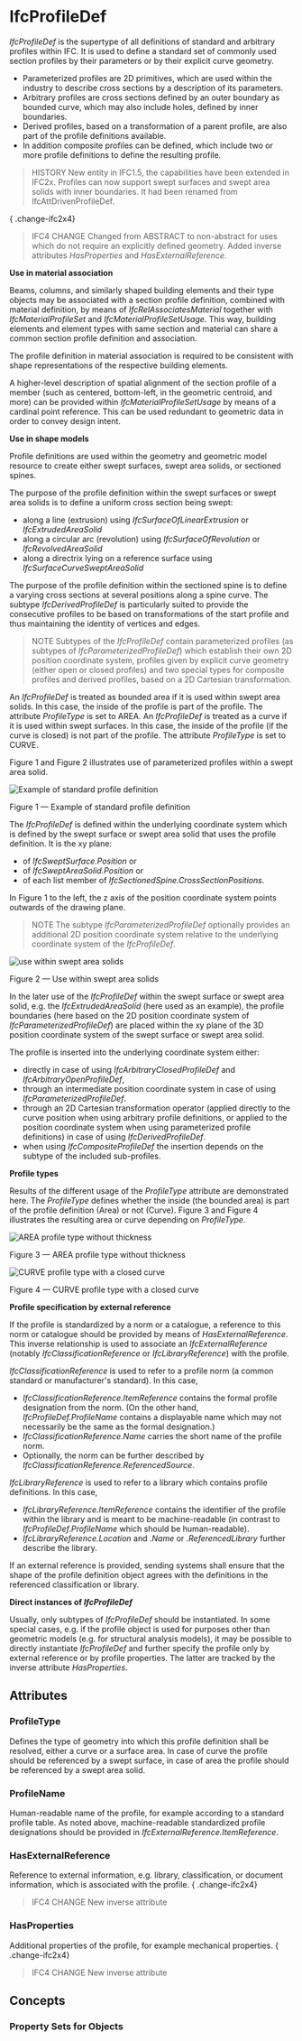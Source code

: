 # IfcProfileDef

_IfcProfileDef_ is the supertype of all definitions of standard and arbitrary profiles within IFC. It is used to define a standard set of commonly used section profiles by their parameters or by their explicit curve geometry.<!-- end of definition -->

* Parameterized profiles are 2D primitives, which are used within the industry to describe cross sections by a description of its parameters.
* Arbitrary profiles are cross sections defined by an outer boundary as bounded curve, which may also include holes, defined by inner boundaries.
* Derived profiles, based on a transformation of a parent profile, are also part of the profile definitions available.
* In addition composite profiles can be defined, which include two or more profile definitions to define the resulting profile.

> HISTORY New entity in IFC1.5, the capabilities have been extended in IFC2x. Profiles can now support swept surfaces and swept area solids with inner boundaries. It had been renamed from IfcAttDrivenProfileDef.

{ .change-ifc2x4}
> IFC4 CHANGE Changed from ABSTRACT to non-abstract for uses which do not require an explicitly defined geometry. Added inverse attributes _HasProperties_ and _HasExternalReference_.

**Use in material association**

Beams, columns, and similarly shaped building elements and their type objects may be associated with a section profile definition, combined with material definition, by means of _IfcRelAssociatesMaterial_ together with _IfcMaterialProfileSet_ and _IfcMaterialProfileSetUsage_. This way, building elements and element types with same section and material can share a common section profile definition and association.

The profile definition in material association is required to be consistent with shape representations of the respective building elements.

A higher-level description of spatial alignment of the section profile of a member (such as centered, bottom-left, in the geometric centroid, and more) can be provided within _IfcMaterialProfileSetUsage_ by means of a cardinal point reference. This can be used redundant to geometric data in order to convey design intent.

**Use in shape models**

Profile definitions are used within the geometry and geometric model resource to create either swept surfaces, swept area solids, or sectioned spines.

The purpose of the profile definition within the swept surfaces or swept area solids is to define a uniform cross section being swept:

* along a line (extrusion) using _IfcSurfaceOfLinearExtrusion_ or _IfcExtrudedAreaSolid_
* along a circular arc (revolution) using _IfcSurfaceOfRevolution_ or _IfcRevolvedAreaSolid_
* along a directrix lying on a reference surface using _IfcSurfaceCurveSweptAreaSolid_

The purpose of the profile definition within the sectioned spine is to define a varying cross sections at several positions along a spine curve. The subtype _IfcDerivedProfileDef_ is particularly suited to provide the consecutive profiles to be based on transformations of the start profile and thus maintaining the identity of vertices and edges.

> NOTE Subtypes of the _IfcProfileDef_ contain parameterized profiles (as subtypes of _IfcParameterizedProfileDef_) which establish their own 2D position coordinate system, profiles given by explicit curve geometry (either open or closed profiles) and two special types for composite profiles and derived profiles, based on a 2D Cartesian transformation.

An _IfcProfileDef_ is treated as bounded area if it is used within swept area solids. In this case, the inside of the profile is part of the profile. The attribute _ProfileType_ is set to AREA. An _IfcProfileDef_ is treated as a curve if it is used within swept surfaces. In this case, the inside of the profile (if the curve is closed) is not part of the profile. The attribute _ProfileType_ is set to CURVE.

Figure 1 and Figure 2 illustrates use of parameterized profiles within a swept area solid.

![Example of standard profile definition](../../../../figures/ifcprofiledef-layout1.gif)

Figure 1 — Example of standard profile definition

The <em>IfcProfileDef</em> is defined within the underlying coordinate system which is defined by the swept surface or swept area solid that uses the profile definition. It is the xy plane:

 * of <em>IfcSweptSurface.Position</em> or
 * of <em>IfcSweptAreaSolid.Position</em> or
 * of each list member of <em>IfcSectionedSpine.CrossSectionPositions</em>.

In Figure 1 to the left, the z axis of the position coordinate system points outwards of the drawing plane.

> NOTE The subtype <em>IfcParameterizedProfileDef</em> optionally provides an additional 2D position coordinate system relative to the underlying coordinate system of the <em>IfcProfileDef</em>.

![use within swept area solids](../../../../figures/ifcprofiledef-layout5.gif)

Figure 2 — Use within swept area solids

In the later use of the <em>IfcProfileDef</em> within the swept surface or swept area solid, e.g. the <em>IfcExtrudedAreaSolid</em> (here used as an example), the profile boundaries (here based on the 2D position coordinate system of <em>IfcParameterizedProfileDef</em>) are placed within the xy plane of the 3D position coordinate system of the swept surface or swept area solid.

The profile is inserted into the underlying coordinate system either:

 * directly in case of using <em>IfcArbitraryClosedProfileDef</em> and <em>IfcArbitraryOpenProfileDef</em>,
 * through an intermediate position coordinate system in case of using <em>IfcParameterizedProfileDef</em>.
 * through an 2D Cartesian transformation operator (applied directly to the curve position when using arbitrary profile definitions, or applied to the position coordinate system when using parameterized profile definitions) in case of using <em>IfcDerivedProfileDef</em>.
 * when using <em>IfcCompositeProfileDef</em> the insertion depends on the subtype of the included sub-profiles.

**Profile types**

Results of the different usage of the _ProfileType_ attribute are demonstrated here. The _ProfileType_ defines whether the inside (the bounded area) is part of the profile definition (Area) or not (Curve). Figure 3 and Figure 4 illustrates the resulting area or curve depending on _ProfileType_.

![AREA profile type without thickness](../../../../figures/ifcprofiledef-layout3.gif)

Figure 3 — AREA profile type without thickness

![CURVE profile type with a closed curve](../../../../figures/ifcprofiledef-layout4.gif)

Figure 4 — CURVE profile type with a closed curve


**Profile specification by external reference**

If the profile is standardized by a norm or a catalogue, a reference to this norm or catalogue should be provided by means of _HasExternalReference_. This inverse relationship is used to associate an _IfcExternalReference_ (notably _IfcClassificationReference_ or _IfcLibraryReference_) with the profile.

_IfcClassificationReference_ is used to refer to a profile norm (a common standard or manufacturer's standard). In this case,

* _IfcClassificationReference.ItemReference_ contains the formal profile designation from the norm. (On the other hand, _IfcProfileDef.ProfileName_ contains a displayable name which may not necessarily be the same as the formal designation.)
* _IfcClassificationReference.Name_ carries the short name of the profile norm.
* Optionally, the norm can be further described by _IfcClassificationReference.ReferencedSource_.

_IfcLibraryReference_ is used to refer to a library which contains profile definitions. In this case,

* _IfcLibraryReference.ItemReference_ contains the identifier of the profile within the library and is meant to be machine-readable (in contrast to _IfcProfileDef.ProfileName_ which should be human-readable).
* _IfcLibraryReference.Location_ and ._Name_ or ._ReferencedLibrary_ further describe the library.

If an external reference is provided, sending systems shall ensure that the shape of the profile definition object agrees with the definitions in the referenced classification or library.

**Direct instances of _IfcProfileDef_**

Usually, only subtypes of _IfcProfileDef_ should be instantiated. In some special cases, e.g. if the profile object is used for purposes other than geometric models (e.g. for structural analysis models), it may be possible to directly instantiate _IfcProfileDef_ and further specify the profile only by external reference or by profile properties. The latter are tracked by the inverse attribute _HasProperties_.

## Attributes

### ProfileType
Defines the type of geometry into which this profile definition shall be resolved, either a curve or a surface area. In case of curve the profile should be referenced by a swept surface, in case of area the profile should be referenced by a swept area solid.

### ProfileName
Human-readable name of the profile, for example according to a standard profile table. As noted above, machine-readable standardized profile designations should be provided in _IfcExternalReference.ItemReference_.

### HasExternalReference
Reference to external information, e.g. library, classification, or document information, which is associated with the profile.
{ .change-ifc2x4}
> IFC4 CHANGE New inverse attribute

### HasProperties
Additional properties of the profile, for example mechanical properties.
{ .change-ifc2x4}
> IFC4 CHANGE New inverse attribute

## Concepts

### Property Sets for Objects



